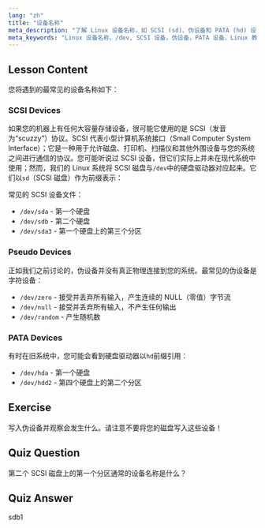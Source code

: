 ```yaml
---
lang: "zh"
title: "设备名称"
meta_description: "了解 Linux 设备名称，如 SCSI (sd)、伪设备和 PATA (hd) 设备。通过这份适合初学者的指南，理解/dev/sda、/dev/null 等。"
meta_keywords: "Linux 设备名称，/dev, SCSI 设备，伪设备，PATA 设备，Linux 教程，Linux 入门，设备文件"
---
```


## Lesson Content

您将遇到的最常见的设备名称如下：

### SCSI Devices

如果您的机器上有任何大容量存储设备，很可能它使用的是 SCSI（发音为“scuzzy”）协议。SCSI 代表小型计算机系统接口（Small Computer System Interface）；它是一种用于允许磁盘、打印机、扫描仪和其他外围设备与您的系统之间进行通信的协议。您可能听说过 SCSI 设备，但它们实际上并未在现代系统中使用；然而，我们的 Linux 系统将 SCSI 磁盘与`/dev`中的硬盘驱动器对应起来。它们以`sd`（SCSI 磁盘）作为前缀表示：

常见的 SCSI 设备文件：

- `/dev/sda` - 第一个硬盘
- `/dev/sdb` - 第二个硬盘
- `/dev/sda3` - 第一个硬盘上的第三个分区

### Pseudo Devices

正如我们之前讨论的，伪设备并没有真正物理连接到您的系统。最常见的伪设备是字符设备：

- `/dev/zero` - 接受并丢弃所有输入，产生连续的 NULL（零值）字节流
- `/dev/null` - 接受并丢弃所有输入，不产生任何输出
- `/dev/random` - 产生随机数

### PATA Devices

有时在旧系统中，您可能会看到硬盘驱动器以`hd`前缀引用：

- `/dev/hda` - 第一个硬盘
- `/dev/hdd2` - 第四个硬盘上的第二个分区

## Exercise

写入伪设备并观察会发生什么。请注意不要将您的磁盘写入这些设备！

## Quiz Question

第二个 SCSI 磁盘上的第一个分区通常的设备名称是什么？

## Quiz Answer

sdb1
